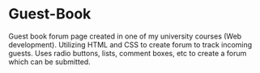# Guest-Book
Guest book forum page created in one of my university courses (Web development). Utilizing HTML and CSS to create forum to track incoming guests. 
Uses radio buttons, lists, comment boxes, etc to create a forum which can be submitted.
